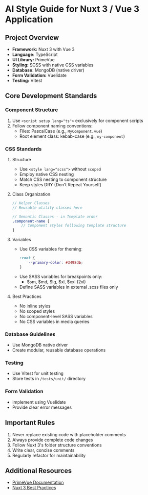 # AI Style Guide for Nuxt 3 / Vue 3 Application

## Project Overview

-   **Framework:** Nuxt 3 with Vue 3
-   **Language:** TypeScript
-   **UI Library:** PrimeVue
-   **Styling:** SCSS with native CSS variables
-   **Database:** MongoDB (native driver)
-   **Form Validation:** Vuelidate
-   **Testing:** Vitest

## Core Development Standards

### Component Structure

1. Use `<script setup lang="ts">` exclusively for component scripts
2. Follow component naming conventions:
    - Files: PascalCase (e.g., `MyComponent.vue`)
    - Root element class: kebab-case (e.g., `my-component`)

### CSS Standards

1. Structure

    - Use `<style lang="scss">` without `scoped`
    - Employ native CSS nesting
    - Match CSS nesting to component structure
    - Keep styles DRY (Don't Repeat Yourself)

2. Class Organization

    ```scss
    // Helper Classes
    // Reusable utility classes here

    // Semantic Classes - in Template order
    .component-name {
        // Component styles following template structure
    }
    ```

3. Variables

    - Use CSS variables for theming:
        ```css
        :root {
            --primary-color: #3498db;
        }
        ```
    - Use SASS variables for breakpoints only:
        - $sm, $md, $lg, $xl, $xxl (2xl)
    - Define SASS variables in external .scss files only

4. Best Practices
    - No inline styles
    - No scoped styles
    - No component-level SASS variables
    - No CSS variables in media queries

### Database Guidelines

-   Use MongoDB native driver
-   Create modular, reusable database operations

### Testing

-   Use Vitest for unit testing
-   Store tests in `/tests/unit/` directory

### Form Validation

-   Implement using Vuelidate
-   Provide clear error messages

## Important Rules

1. Never replace existing code with placeholder comments
2. Always provide complete code changes
3. Follow Nuxt 3's folder structure conventions
4. Write clear, concise comments
5. Regularly refactor for maintainability

## Additional Resources

-   [PrimeVue Documentation](https://primevue.org/)
-   [Nuxt 3 Best Practices](https://nuxt.com/docs/guide/concepts/auto-imports)
